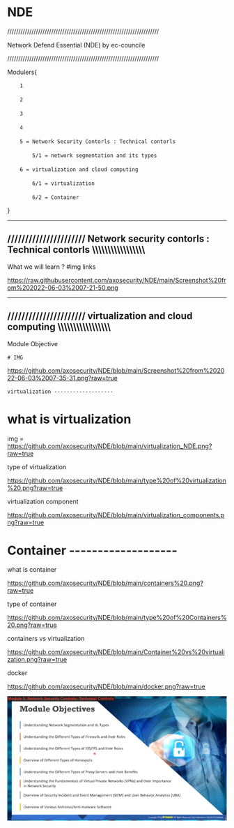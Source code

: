 # NDE

/////////////////////////////////////////////////////////////////////

Network Defend Essential (NDE) by ec-councile

/////////////////////////////////////////////////////////////////////


Modulers{

		1 

		2
		
		3
		
		4
		
		5 = Network Security Contorls : Technical contorls
			
			5/1 = network segmentation and its types
		
		6 = virtualization and cloud computing
			
			6/1 = virtualization 
			
			6/2 = Container






}



---------------------------------------------------------------------------------------------------------
////////////////////// Network security contorls : Technical contorls \\\\\\\\\\\\\\\\\\\\\\\\\\\\\\\\\
---------------------------------------------------------------------------------------------------------

What we will learn ? 
	#img links
	
https://raw.githubusercontent.com/axosecurity/NDE/main/Screenshot%20from%202022-06-03%2007-21-50.png


----------------------------------------------------------------------------------------------------------
////////////////////// virtualization and cloud computing \\\\\\\\\\\\\\\\\\\\\\\\\\\\\\\\\
----------------------------------------------------------------------------------------------------------

Module Objective 

	# IMG 
	
https://github.com/axosecurity/NDE/blob/main/Screenshot%20from%202022-06-03%2007-35-31.png?raw=true



	virtualization -------------------


#   what is virtualization 

 img = https://github.com/axosecurity/NDE/blob/main/virtualization_NDE.png?raw=true
 
type of virtualization

https://github.com/axosecurity/NDE/blob/main/type%20of%20virtualization%20.png?raw=true

virtualization component

https://github.com/axosecurity/NDE/blob/main/virtualization_components.png?raw=true


#	Container -------------------

what is container
	
https://github.com/axosecurity/NDE/blob/main/containers%20.png?raw=true

type of container 

https://github.com/axosecurity/NDE/blob/main/type%20of%20Containers%20.png?raw=true

containers vs virtualization

https://github.com/axosecurity/NDE/blob/main/Container%20vs%20virtualization.png?raw=true

docker 

https://github.com/axosecurity/NDE/blob/main/docker.png?raw=true














<img src='https://raw.githubusercontent.com/axosecurity/NDE/main/Screenshot%20from%202022-06-03%2007-21-50.png' >
















 
 












